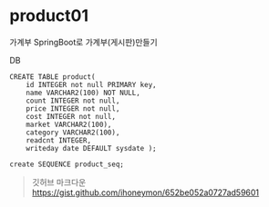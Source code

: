 # product01
가계부 
SpringBoot로 가계부(게시판)만들기

DB
```
CREATE TABLE product(
    id INTEGER not null PRIMARY key,
    name VARCHAR2(100) NOT NULL,
    count INTEGER not null,
    price INTEGER not null,
    cost INTEGER not null,
    market VARCHAR2(100),
    category VARCHAR2(100),
    readcnt INTEGER,
    writeday date DEFAULT sysdate );
    
create SEQUENCE product_seq;
```

>깃허브 마크다운 
>https://gist.github.com/ihoneymon/652be052a0727ad59601
